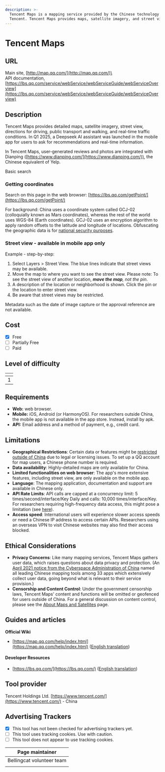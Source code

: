 ```yaml
---
description: >-
  Tencent Maps is a mapping service provided by the Chinese technology company
  Tencent. Tencent Maps provides maps, satellite imagery, and street view.
---
```


# Tencent Maps

## URL

Main site, [http://map.qq.com/](http://map.qq.com/)\
\
API documentation, [https://lbs.qq.com/service/webService/webServiceGuide/webServiceOverview](https://lbs.qq.com/service/webService/webServiceGuide/webServiceOverview)

## Description

Tencent Maps provides detailed maps, satellite imagery, street view, directions for driving, public transport and walking, and real-time traffic conditions. In Q1 2025, a Deepseek AI assistant was launched in the mobile app for users to ask for recommendations and real-time information.&#x20;

In Tencent Maps, user-generated reviews and photos are integrated with Dianping ([https://www.dianping.com/](https://www.dianping.com/)), the Chinese equivalent of Yelp.&#x20;

Basic search



### Getting coordinates

Search on this page in the web browser: [https://lbs.qq.com/getPoint/](https://lbs.qq.com/getPoint/)

For background: China uses a coordinate system called GCJ-02 (colloquially known as Mars coordinates), whereas the rest of the world uses WGS-84 (Earth coordinates). GCJ-02 uses an encryption algorithm to apply random offsets to the latitude and longitude of locations. Obfuscating the geographic data is for [national security purposes](https://en.wikipedia.org/wiki/Restrictions_on_geographic_data_in_China).&#x20;

### Street view - available in mobile app only

Example - step-by-step:&#x20;

1. Select Layers > Street View. The blue lines indicate that street views may be available.&#x20;
2. Move the map to where you want to see the street view. Please note: To see the street view of another location, _**move the map**, not the pin_.&#x20;
3. A description of the location or neighborhood is shown. Click the pin or the location to enter street view.&#x20;
4. Be aware that street views may be restricted.&#x20;

Metadata such as the date of image capture or the approval reference are not available.&#x20;



## Cost

* [x] Free
* [ ] Partially Free
* [ ] Paid

## Level of difficulty

<table><thead><tr><th data-type="rating" data-max="5"></th></tr></thead><tbody><tr><td>1</td></tr></tbody></table>

## Requirements

* **Web:** web browser.
* **Mobile:** iOS, Android (or HarmonyOS). For researchers outside China, the mobile app is not available in the app store. Instead, install by apk.
* **API:** Email address and a method of payment, e.g., credit card.&#x20;

## Limitations

* **Geographical Restrictions**: Certain data or features might be [restricted outside of China](./#url) due to legal or licensing issues. To set up a QQ account for map users, a Chinese phone number is required.&#x20;
* **Data availability**: Highly-detailed maps are only available for China.&#x20;
* **Limited functionalities on web browser**: The app's more extensive features, including street view, are only available on the mobile app.&#x20;
* **Language**: The mapping application, documentation and support are available in Chinese only.
* **API Rate Limits**: API calls are capped at a concurrency limit: 5 times/second/interface/Key Daily and calls: 10,000 times/interface/Key. For researchers requiring high-frequency data access, this might pose a limitation (see [here](https://lbs-qq-com.translate.goog/faq/accountQuota/faqKey?_x_tr_sl=auto&_x_tr_tl=en&_x_tr_hl=en&_x_tr_hist=true)).
* **Access speed**: International users will experience slower access speeds or need a Chinese IP address to access certain APIs. Researchers using an overseas VPN to visit Chinese websites may also find their access blocked.

## Ethical Considerations

* **Privacy Concerns**: Like many mapping services, Tencent Maps gathers user data, which raises questions about data privacy and protection. (An [April 2021 notice from the Cyberspace Administration of China](./#url) named all leading Chinese mapping tools among 33 apps which extensively collect user data, going beyond what is relevant to their service provision.)
* **Censorship and Content Control**: Under the government censorship laws, Tencent Maps' content and functions will be omitted or geofenced for users outside of China. For a general discussion on content control, please see the [About Maps and Satellites](https://bellingcat.gitbook.io/toolkit/more/all-tools/about-maps-and-satellites) page.&#x20;

## Guides and articles

**Official Wiki**

* [https://map.qq.com/help/index.html](https://map.qq.com/help/index.html) ([English translation](https://map-qq-com.translate.goog/help/index.html?_x_tr_sl=auto&_x_tr_tl=en&_x_tr_hl=en))

#### Developer Resources

* [https://lbs.qq.com/](https://lbs.qq.com/) ([English translation](https://lbs-qq-com.translate.goog/?_x_tr_sl=auto&_x_tr_tl=en&_x_tr_hl=en))

## Tool provider

Tencent Holdings Ltd. [https://www.tencent.com/](https://www.tencent.com/) - China

## Advertising Trackers

* [x] This tool has not been checked for advertising trackers yet.
* [ ] This tool uses tracking cookies. Use with caution.
* [ ] This tool does not appear to use tracking cookies.

| Page maintainer           |
| ------------------------- |
| Bellingcat volunteer team |
|                           |

